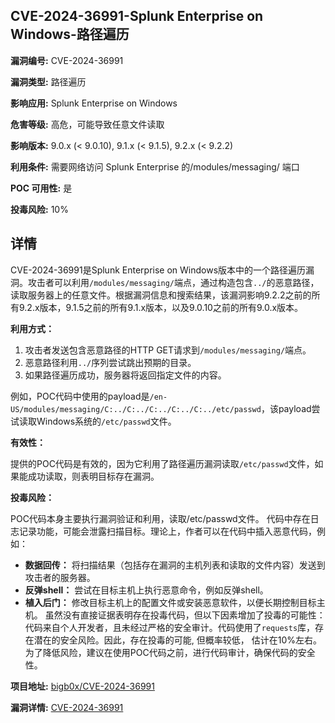 ## CVE-2024-36991-Splunk Enterprise on Windows-路径遍历

**漏洞编号:** CVE-2024-36991

**漏洞类型:** 路径遍历

**影响应用:** Splunk Enterprise on Windows

**危害等级:** 高危，可能导致任意文件读取

**影响版本:** 9.0.x (< 9.0.10), 9.1.x (< 9.1.5), 9.2.x (< 9.2.2)

**利用条件:** 需要网络访问 Splunk Enterprise 的/modules/messaging/ 端口

**POC 可用性:** 是

**投毒风险:** 10%

## 详情

CVE-2024-36991是Splunk Enterprise on Windows版本中的一个路径遍历漏洞。攻击者可以利用`/modules/messaging/`端点，通过构造包含`../`的恶意路径，读取服务器上的任意文件。根据漏洞信息和搜索结果，该漏洞影响9.2.2之前的所有9.2.x版本，9.1.5之前的所有9.1.x版本，以及9.0.10之前的所有9.0.x版本。

**利用方式：**

1.  攻击者发送包含恶意路径的HTTP GET请求到`/modules/messaging/`端点。
2.  恶意路径利用`../`序列尝试跳出预期的目录。
3.  如果路径遍历成功，服务器将返回指定文件的内容。

例如，POC代码中使用的payload是`/en-US/modules/messaging/C:../C:../C:../C:../C:../etc/passwd`，该payload尝试读取Windows系统的`/etc/passwd`文件。

**有效性：**

提供的POC代码是有效的，因为它利用了路径遍历漏洞读取`/etc/passwd`文件，如果能成功读取，则表明目标存在漏洞。

**投毒风险：**

POC代码本身主要执行漏洞验证和利用，读取/etc/passwd文件。 代码中存在日志记录功能，可能会泄露扫描目标。理论上，作者可以在代码中插入恶意代码，例如：

*   **数据回传：**  将扫描结果（包括存在漏洞的主机列表和读取的文件内容）发送到攻击者的服务器。
*   **反弹shell：**  尝试在目标主机上执行恶意命令，例如反弹shell。
*   **植入后门：**  修改目标主机上的配置文件或安装恶意软件，以便长期控制目标主机。
虽然没有直接证据表明存在投毒代码，但以下因素增加了投毒的可能性：代码来自个人开发者，且未经过严格的安全审计。代码使用了`requests`库，存在潜在的安全风险。因此，存在投毒的可能, 但概率较低， 估计在10%左右。 为了降低风险，建议在使用POC代码之前，进行代码审计，确保代码的安全性。

**项目地址:** [bigb0x/CVE-2024-36991](https://github.com/bigb0x/CVE-2024-36991)

**漏洞详情:** [CVE-2024-36991](https://nvd.nist.gov/vuln/detail/CVE-2024-36991)